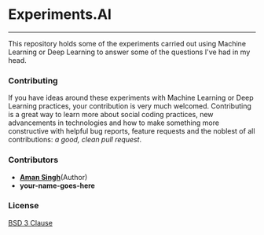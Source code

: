 # Experiments.AI
---

This repository holds some of the experiments carried out using Machine Learning or Deep Learning to answer some of the questions I've had in my head. 

### Contributing
If you have ideas around these experiments with Machine Learning or Deep Learning practices, your contribution is very much welcomed. 
Contributing is a great way to learn more about social coding practices, new advancements in technologies and how to make something more constructive with 
helpful bug reports, feature requests and the noblest of all contributions: *a good, clean pull request*.

### Contributors
- **[Aman Singh](https://aman-singh.com)**(Author)
- **your-name-goes-here**

### License
[BSD 3 Clause](https://github.com/amansingh9097/experiments.ai/blob/main/LICENSE)
